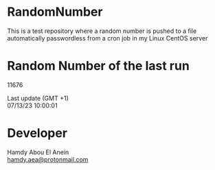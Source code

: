 # RandomNumber    
This is a test repository where a random number is pushed to a file automatically passwordless from a cron job in my Linux CentOS server    
# Random Number of the last run   
11676
      
Last update (GMT +1)    
07/13/23 10:00:01
# Developer    
Hamdy Abou El Anein   
hamdy.aea@protonmail.com
